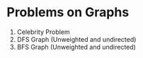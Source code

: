# Problems on Graphs

1. Celebrity Problem
2. DFS Graph (Unweighted and undirected)
3. BFS Graph (Unweighted and undirected)
